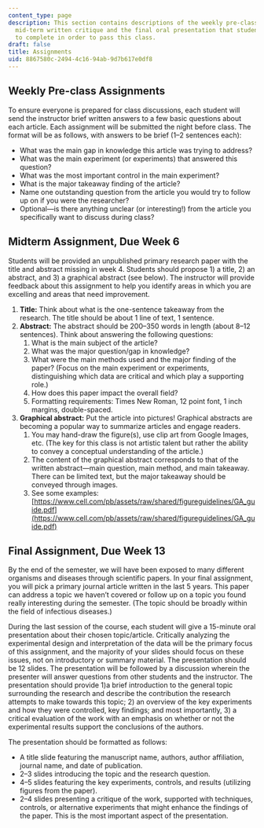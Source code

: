 ```yaml
---
content_type: page
description: This section contains descriptions of the weekly pre-class assignments,
  mid-term written critique and the final oral presentation that students are expected
  to complete in order to pass this class.
draft: false
title: Assignments
uid: 8867580c-2494-4c16-94ab-9d7b617e0df8
---
```

## Weekly Pre-class Assignments

To ensure everyone is prepared for class discussions, each student will send the instructor brief written answers to a few basic questions about each article. Each assignment will be submitted the night before class. The format will be as follows, with answers to be brief (1–2 sentences each):  

- What was the main gap in knowledge this article was trying to address?
- What was the main experiment (or experiments) that answered this question?
- What was the most important control in the main experiment?
- What is the major takeaway finding of the article? 
- Name one outstanding question from the article you would try to follow up on if you were the researcher?
- Optional—is there anything unclear (or interesting!) from the article you specifically want to discuss during class?

## Midterm Assignment, Due Week 6

Students will be provided an unpublished primary research paper with the title and abstract missing in week 4. Students should propose 1) a title, 2) an abstract, and 3) a graphical abstract (see below). The instructor will provide feedback about this assignment to help you identify areas in which you are excelling and areas that need improvement.

1. **Title:** Think about what is the one-sentence takeaway from the research. The title should be about 1 line of text, 1 sentence.
2. **Abstract:** The abstract should be 200–350 words in length (about 8–12 sentences). Think about answering the following questions:
    1. What is the main subject of the article?
    2. What was the major question/gap in knowledge?
    3. What were the main methods used and the major finding of the paper? (Focus on the main experiment or experiments, distinguishing which data are critical and which play a supporting role.)
    4. How does this paper impact the overall field?
    5. Formatting requirements: Times New Roman, 12 point font, 1 inch margins, double-spaced.
3. **Graphical abstract:** Put the article into pictures! Graphical abstracts are becoming a popular way to summarize articles and engage readers.
    1. You may hand-draw the figure(s), use clip art from Google Images, etc. (The key for this class is not artistic talent but rather the ability to convey a conceptual understanding of the article.)
    2. The content of the graphical abstract corresponds to that of the written abstract—main question, main method, and main takeaway. There can be limited text, but the major takeaway should be conveyed through images.
    3. See some examples: [https://www.cell.com/pb/assets/raw/shared/figureguidelines/GA_guide.pdf](https://www.cell.com/pb/assets/raw/shared/figureguidelines/GA_guide.pdf)

## Final Assignment, Due Week 13

By the end of the semester, we will have been exposed to many different organisms and diseases through scientific papers. In your final assignment, you will pick a primary journal article written in the last 5 years. This paper can address a topic we haven’t covered or follow up on a topic you found really interesting during the semester. (The topic should be broadly within the field of infectious diseases.) 

During the last session of the course, each student will give a 15-minute oral presentation about their chosen topic/article. Critically analyzing the experimental design and interpretation of the data will be the primary focus of this assignment, and the majority of your slides should focus on these issues, not on introductory or summary material. The presentation should be 12 slides. The presentation will be followed by a discussion wherein the presenter will answer questions from other students and the instructor. The presentation should provide 1)a brief introduction to the general topic surrounding the research and describe the contribution the research attempts to make towards this topic; 2) an overview of the key experiments and how they were controlled, key findings; and most importantly, 3) a critical evaluation of the work with an emphasis on whether or not the experimental results support the conclusions of the authors.

The presentation should be formatted as follows:

- A title slide featuring the manuscript name, authors, author affiliation, journal name, and date of publication.
- 2–3 slides introducing the topic and the research question.
- 4–5 slides featuring the key experiments, controls, and results (utilizing figures from the paper).
- 2–4 slides presenting a critique of the work, supported with techniques, controls, or alternative experiments that might enhance the findings of the paper. This is the most important aspect of the presentation.